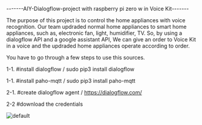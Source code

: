 -------AIY-Dialogflow-project with raspberry pi zero w in Voice Kit-------

The purpose of this project is to control the home appliances with voice recognition. Our team updraded normal home appliances to smart home appliances, such as, electronic fan, light, humidifier, TV. So, by using a dialogflow API and a google assistant API, We can give an order to Voice Kit in a voice and the updraded home appliances operate according to order. 

You have to go through a few steps to use this sources.

1-1. #install dialogflow / sudo pip3 install dialogflow

1-1. #install paho-mqtt / sudo pip3 install paho-mqtt

2-1. #create dialogflow agent / https://dialogflow.com/

2-2  #download the credentials

![default](https://user-images.githubusercontent.com/39085495/43694419-394ebb16-996e-11e8-8993-3581ecd8856d.PNG)
